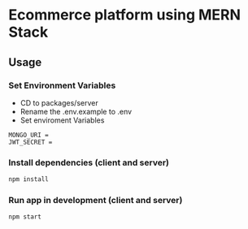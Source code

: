 # Ecommerce platform using MERN Stack


## Usage

### Set Environment Variables

- CD to packages/server
- Rename the .env.example to .env
- Set enviroment Variables

```
MONGO_URI = 
JWT_SECRET =

```

### Install dependencies (client and server)

```bash
npm install
```

### Run app in development (client and server)

```bash
npm start
```
